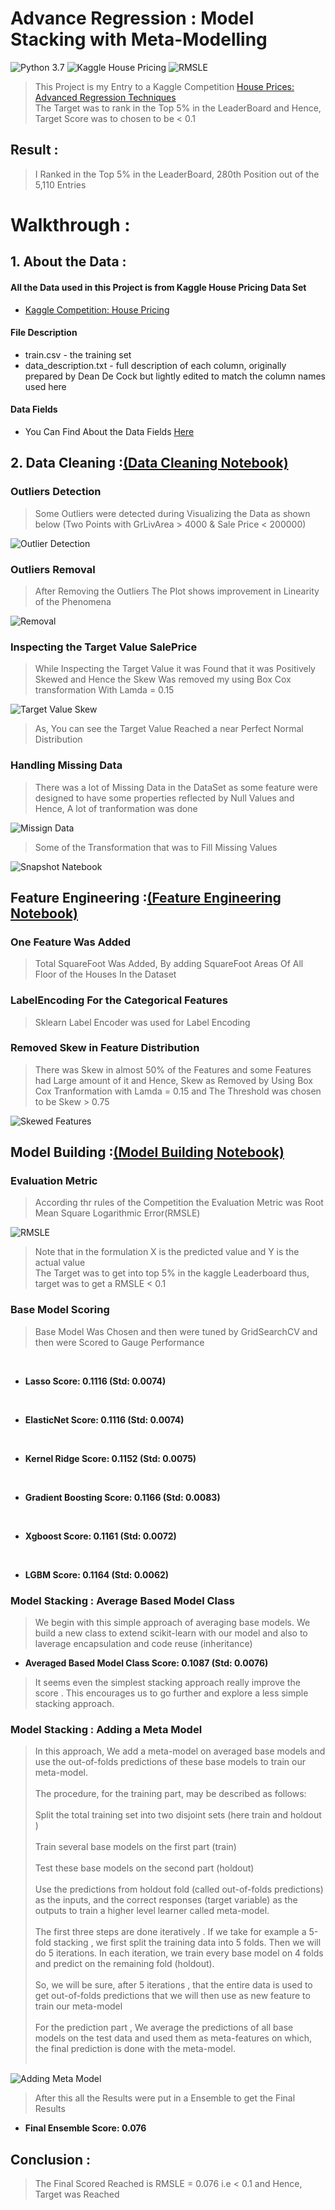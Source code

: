 # Advance Regression : Model Stacking with Meta-Modelling

![Python 3.7](https://img.shields.io/badge/Python-3.7-yellow)  ![Kaggle House Pricing](https://img.shields.io/badge/Kaggle%20House%20Prices-Top%205%25-blue) ![RMSLE](https://img.shields.io/badge/Submission%20RMSLE-0.11951-orange)


> This Project is my Entry to a Kaggle Competition [House Prices: Advanced Regression Techniques](https://www.kaggle.com/c/house-prices-advanced-regression-techniques)<br>
The Target was to rank in the Top 5% in the LeaderBoard and Hence, Target Score was to chosen to be < 0.1 

## Result : 
> I Ranked in the Top 5% in the LeaderBoard, 280th Position out of the 5,110 Entries

# Walkthrough :

## 1. About the Data :

#### All the Data used in this Project is from Kaggle House Pricing Data Set

- [Kaggle Competition: House Pricing](https://www.kaggle.com/c/house-prices-advanced-regression-techniques/data)

#### File Description 

- train.csv - the training set
- data_description.txt - full description of each column, originally prepared by Dean De Cock but lightly edited to match the column names used here

#### Data Fields

- You Can Find About the Data Fields [Here](https://github.com/ITrustNumbers/Advance_Regression_Model_Stacking_Kaggle/tree/master/Original_DataSet)

## 2. Data Cleaning :[(Data Cleaning Notebook)](https://github.com/ITrustNumbers/Advance_Regression_Model_Stacking_Kaggle/blob/master/Data%20Cleaning.ipynb)

### Outliers Detection 

> Some Outliers were detected during Visualizing the Data as shown below (Two Points with GrLivArea > 4000 & Sale Price < 200000)

![Outlier Detection](https://github.com/ITrustNumbers/Advance_Regression_Model_Stacking_Kaggle/blob/master/Visualizations/Checking_Outliers.png)

### Outliers Removal

> After Removing the Outliers The Plot shows improvement in Linearity of the Phenomena

![Removal](https://github.com/ITrustNumbers/Advance_Regression_Model_Stacking_Kaggle/blob/master/Visualizations/Removed_Outliers.png)

### Inspecting the Target Value SalePrice 

> While Inspecting the Target Value it was Found that it was Positively Skewed and Hence the Skew Was removed my using Box Cox transformation With Lamda = 0.15

![Target Value Skew](https://github.com/ITrustNumbers/Advance_Regression_Model_Stacking_Kaggle/blob/master/Visualizations/TargetValue_Skew.png)

> As, You can see the Target Value Reached a near Perfect Normal Distribution

### Handling Missing Data 

> There was a lot of Missing Data in the DataSet as some feature were designed to have some properties reflected by Null Values and Hence, A lot of tranformation was done

![Missign Data](https://github.com/ITrustNumbers/Advance_Regression_Model_Stacking_Kaggle/blob/master/Visualizations/MissingData_Percentage.png)

> Some of the Transformation that was to Fill Missing Values 

![Snapshot Natebook](https://github.com/ITrustNumbers/Advance_Regression_Model_Stacking_Kaggle/blob/master/_Images/Fill_MissingValues.PNG)

## Feature Engineering :[(Feature Engineering Notebook)](https://github.com/ITrustNumbers/Advance_Regression_Model_Stacking_Kaggle/blob/master/Feature%20Engineering.ipynb)

### One Feature Was Added

> Total SquareFoot Was Added, By adding SquareFoot Areas Of All Floor of the Houses In the Dataset

### LabelEncoding For the Categorical Features

> Sklearn Label Encoder was used for Label Encoding

### Removed Skew in Feature Distribution

> There was Skew in almost 50% of the Features and some Features had Large amount of it and Hence, Skew as Removed by Using Box Cox Tranformation with Lamda = 0.15 and The Threshold was chosen to be Skew > 0.75

![Skewed Features](https://github.com/ITrustNumbers/Advance_Regression_Model_Stacking_Kaggle/blob/master/_Images/Skewed_Feat.png)

## Model Building :[(Model Building Notebook)](https://github.com/ITrustNumbers/Advance_Regression_Model_Stacking_Kaggle/blob/master/Model%20Building.ipynb)

### Evaluation Metric

> According thr rules of the Competition the Evaluation Metric was Root Mean Square Logarithmic Error(RMSLE)

![RMSLE](https://github.com/ITrustNumbers/Advance_Regression_Model_Stacking_Kaggle/blob/master/_Images/RMSLE.png)

> Note that in the formulation X is the predicted value and Y is the actual value <br />
The Target was to get into top 5% in the kaggle Leaderboard thus, target was to get a RMSLE < 0.1

### Base Model Scoring
> Base Model Was Chosen and then were tuned by GridSearchCV and then were Scored to Gauge Performance 
<br />

- **Lasso Score: 0.1116 (Std: 0.0074)** 
<br />

- **ElasticNet Score: 0.1116 (Std: 0.0074)**
<br />

- **Kernel Ridge Score: 0.1152 (Std: 0.0075)**
<br />

- **Gradient Boosting Score: 0.1166 (Std: 0.0083)**
<br />

- **Xgboost Score: 0.1161 (Std: 0.0072)**
<br />

- **LGBM Score: 0.1164 (Std: 0.0062)**

### Model Stacking : Average Based Model Class

> We begin with this simple approach of averaging base models. We build a new class to extend scikit-learn with our model and also to laverage encapsulation and code reuse (inheritance)

- **Averaged Based Model Class Score: 0.1087 (Std: 0.0076)**

> It seems even the simplest stacking approach really improve the score . This encourages us to go further and explore a less simple stacking approach.

### Model Stacking : Adding a Meta Model

> In this approach, We add a meta-model on averaged base models and use the out-of-folds predictions of these base models to train our meta-model.<br><br>
The procedure, for the training part, may be described as follows:<br><br>
Split the total training set into two disjoint sets (here train and holdout )<br><br>
Train several base models on the first part (train)<br><br>
Test these base models on the second part (holdout)<br><br>
Use the predictions from holdout fold (called out-of-folds predictions) as the inputs, and the correct responses (target variable) as the outputs to train a higher level learner called meta-model.<br><br>
The first three steps are done iteratively . If we take for example a 5-fold stacking , we first split the training data into 5 folds. Then we will do 5 iterations. In each iteration, we train every base model on 4 folds and predict on the remaining fold (holdout).<br><br>
So, we will be sure, after 5 iterations , that the entire data is used to get out-of-folds predictions that we will then use as new feature to train our meta-model<br><br>
For the prediction part , We average the predictions of all base models on the test data and used them as meta-features on which, the final prediction is done with the meta-model.<br><br>

![Adding Meta Model](https://github.com/ITrustNumbers/Advance_Regression_Model_Stacking_Kaggle/blob/master/_Images/Meta-Model.jpg)

> After this all the Results were put in a Ensemble to get the Final Results

- **Final Ensemble Score: 0.076**

## Conclusion :

> The Final Scored Reached is RMSLE = 0.076 i.e < 0.1 and Hence, Target was Reached
